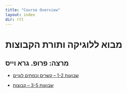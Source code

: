 ```yaml
---
title: "Course Overview"
layout: index
dir: rtl
---
```




# מבוא ללוגיקה ותורת הקבוצות
## מרצה: פרופ. גרא וייס

- [שבועות 1-2 – קשרים וכמתים לוגיים](../00-intro)

- [שבועות 3-5 – קבוצות](../01-sets)
